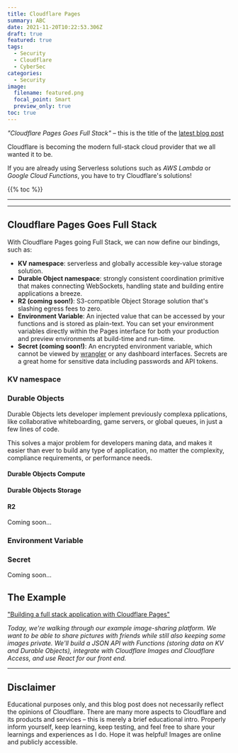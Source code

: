 ```yaml
---
title: Cloudflare Pages
summary: ABC
date: 2021-11-20T10:22:53.306Z
draft: true
featured: true
tags:
  - Security
  - Cloudflare
  - CyberSec
categories:
  - Security
image:
  filename: featured.png
  focal_point: Smart
  preview_only: true
toc: true
---
```


_"Cloudflare Pages Goes Full Stack"_ – this is the title of the [latest blog post](https://blog.cloudflare.com/cloudflare-pages-goes-full-stack/)

Cloudflare is becoming the modern full-stack cloud provider that we all wanted it to be.

If you are already using Serverless solutions such as _AWS Lambda_ or _Google Cloud Functions_, you have to try Cloudflare's solutions!


{{% toc %}}

* * *
* * *

## Cloudflare Pages Goes Full Stack

With Cloudflare Pages going Full Stack, we can now define our bindings, such as:

- **KV namespace**: serverless and globally accessible key-value storage solution.
- **Durable Object namespace**: strongly consistent coordination primitive that makes connecting WebSockets, handling state and building entire applications a breeze.
- **R2 (coming soon!)**: S3-compatible Object Storage solution that's slashing egress fees to zero.
- **Environment Variable**: An injected value that can be accessed by your functions and is stored as plain-text. You can set your environment variables directly within the Pages interface for both your production and preview environments at build-time and run-time.
- **Secret (coming soon!)**: An encrypted environment variable, which cannot be viewed by [wrangler](https://developers.cloudflare.com/workers/cli-wrangler) or any dashboard interfaces. Secrets are a great home for sensitive data including passwords and API tokens.

### KV namespace

### Durable Objects

Durable Objects lets developer implement previously complexa pplications, like collaborative whiteboarding, game servers, or global queues, in just a few lines of code.

This solves a major problem for developers maning data, and makes it easier than ever to build any type of application, no matter the complexity, compliance requirements, or performance needs.

#### Durable Objects Compute


#### Durable Objects Storage


#### R2

Coming soon...

### Environment Variable

### Secret

Coming soon...


## The Example

["Building a full stack application with Cloudflare Pages"](https://blog.cloudflare.com/building-full-stack-with-pages)

_Today, we're walking through our example image-sharing platform. We want to be able to share pictures with friends while still also keeping some images private. We'll build a JSON API with Functions (storing data on KV and Durable Objects), integrate with Cloudflare Images and Cloudflare Access, and use React for our front end._


* * *

## Disclaimer

Educational purposes only, and this blog post does not necessarily reflect the opinions of Cloudflare. There are many more aspects to Cloudflare and its products and services – this is merely a brief educational intro. Properly inform yourself, keep learning, keep testing, and feel free to share your learnings and experiences as I do. Hope it was helpful! Images are online and publicly accessible.
